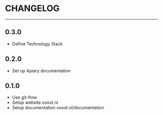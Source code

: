 # CHANGELOG
___

## 0.3.0
- Define Technology Stack


## 0.2.0
- Set up Apiary documentation

## 0.1.0
- Use git-flow
- Setup website vooot.nl
- Setup documentation vooot.nl/documentation

